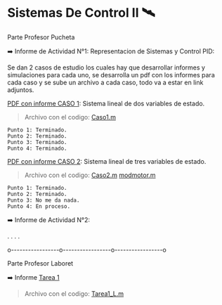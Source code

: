 # Sistemas De Control II :artificial_satellite:
 
 Parte Profesor Pucheta
 
 :arrow_right: Informe de Actividad N°1: Representacion de Sistemas y  Control PID:

   Se dan 2 casos de estudio los cuales hay que desarrollar informes y simulaciones para cada uno, se 
   desarrolla un pdf con los informes para cada caso y se sube un archivo a cada caso, todo va a estar 
   en link adjuntos.

   [PDF con informe CASO 1](https://docs.google.com/document/d/1tnQ841CLd2A2weBYijJ5Xmtyb4p2V2Wl9xR5-vj5GTg/edit?usp=sharing): Sistema lineal de dos variables de estado.
 
   > Archivo con el codigo: [Caso1.m](https://github.com/FedeSchreiner/SistemasDeControl2/blob/main/Caso1.m)
   
    Punto 1: Terminado.
    Punto 2: Terminado.
    Punto 3: Terminado.
    Punto 4: Terminado.
 
   [PDF con informe CASO 2](https://docs.google.com/document/d/1ylS9Jh_2HzYKewl1n4DpZV_bC9DShHevGlnkFtISJVQ/edit?usp=sharing): Sistema lineal de tres variables de estado.
      
   > Archivo con el codigo: [Caso2.m](https://github.com/FedeSchreiner/SistemasDeControl2/blob/main/Caso2.m)
                          [modmotor.m](https://github.com/FedeSchreiner/SistemasDeControl2/blob/main/modmotor.m)
   
    Punto 1: Terminado.
    Punto 2: Terminado.
    Punto 3: No me da nada.
    Punto 4: En proceso.
        

:arrow_right: Informe de Actividad N°2:

 .
 .
 .
 .


o-----------------o-----------------o-----------------o

Parte Profesor Laboret

:arrow_right: Informe [Tarea 1](https://docs.google.com/document/d/1ebuLsdGK0VhUDwSOOCSTR7kwyCwv4MIh2N2d7EQ1ip8/edit?usp=sharing)

   >Archivo con el codigo: [Tarea1_L.m](https://github.com/FedeSchreiner/SistemasDeControl2/blob/main/Tarea1_L.m)



